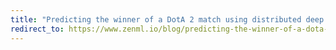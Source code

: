 ```yaml
---
title: "Predicting the winner of a DotA 2 match using distributed deep learning pipelines"
redirect_to: https://www.zenml.io/blog/predicting-the-winner-of-a-dota-2-match-using-distributed-deep-learning-pipelines
---
```

